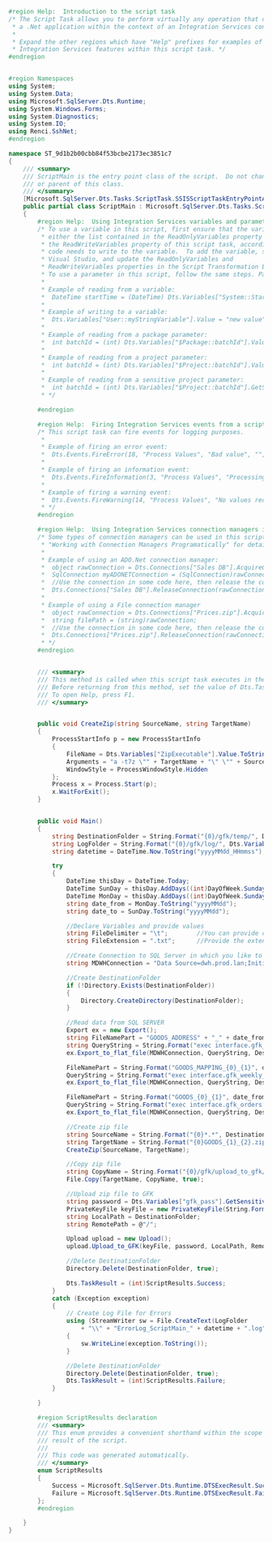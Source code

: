 ﻿```c#
#region Help:  Introduction to the script task
/* The Script Task allows you to perform virtually any operation that can be accomplished in
 * a .Net application within the context of an Integration Services control flow. 
 * 
 * Expand the other regions which have "Help" prefixes for examples of specific ways to use
 * Integration Services features within this script task. */
#endregion


#region Namespaces
using System;
using System.Data;
using Microsoft.SqlServer.Dts.Runtime;
using System.Windows.Forms;
using System.Diagnostics;
using System.IO;
using Renci.SshNet;
#endregion

namespace ST_9d1b2b00cbb84f53bcbe2173ec3851c7
{
    /// <summary>
    /// ScriptMain is the entry point class of the script.  Do not change the name, attributes,
    /// or parent of this class.
    /// </summary>
	[Microsoft.SqlServer.Dts.Tasks.ScriptTask.SSISScriptTaskEntryPointAttribute]
	public partial class ScriptMain : Microsoft.SqlServer.Dts.Tasks.ScriptTask.VSTARTScriptObjectModelBase
	{
        #region Help:  Using Integration Services variables and parameters in a script
        /* To use a variable in this script, first ensure that the variable has been added to 
         * either the list contained in the ReadOnlyVariables property or the list contained in 
         * the ReadWriteVariables property of this script task, according to whether or not your
         * code needs to write to the variable.  To add the variable, save this script, close this instance of
         * Visual Studio, and update the ReadOnlyVariables and 
         * ReadWriteVariables properties in the Script Transformation Editor window.
         * To use a parameter in this script, follow the same steps. Parameters are always read-only.
         * 
         * Example of reading from a variable:
         *  DateTime startTime = (DateTime) Dts.Variables["System::StartTime"].Value;
         * 
         * Example of writing to a variable:
         *  Dts.Variables["User::myStringVariable"].Value = "new value";
         * 
         * Example of reading from a package parameter:
         *  int batchId = (int) Dts.Variables["$Package::batchId"].Value;
         *  
         * Example of reading from a project parameter:
         *  int batchId = (int) Dts.Variables["$Project::batchId"].Value;
         * 
         * Example of reading from a sensitive project parameter:
         *  int batchId = (int) Dts.Variables["$Project::batchId"].GetSensitiveValue();
         * */

        #endregion

        #region Help:  Firing Integration Services events from a script
        /* This script task can fire events for logging purposes.
         * 
         * Example of firing an error event:
         *  Dts.Events.FireError(18, "Process Values", "Bad value", "", 0);
         * 
         * Example of firing an information event:
         *  Dts.Events.FireInformation(3, "Process Values", "Processing has started", "", 0, ref fireAgain)
         * 
         * Example of firing a warning event:
         *  Dts.Events.FireWarning(14, "Process Values", "No values received for input", "", 0);
         * */
        #endregion

        #region Help:  Using Integration Services connection managers in a script
        /* Some types of connection managers can be used in this script task.  See the topic 
         * "Working with Connection Managers Programatically" for details.
         * 
         * Example of using an ADO.Net connection manager:
         *  object rawConnection = Dts.Connections["Sales DB"].AcquireConnection(Dts.Transaction);
         *  SqlConnection myADONETConnection = (SqlConnection)rawConnection;
         *  //Use the connection in some code here, then release the connection
         *  Dts.Connections["Sales DB"].ReleaseConnection(rawConnection);
         *
         * Example of using a File connection manager
         *  object rawConnection = Dts.Connections["Prices.zip"].AcquireConnection(Dts.Transaction);
         *  string filePath = (string)rawConnection;
         *  //Use the connection in some code here, then release the connection
         *  Dts.Connections["Prices.zip"].ReleaseConnection(rawConnection);
         * */
        #endregion


        /// <summary>
        /// This method is called when this script task executes in the control flow.
        /// Before returning from this method, set the value of Dts.TaskResult to indicate success or failure.
        /// To open Help, press F1.
        /// </summary>


        public void CreateZip(string SourceName, string TargetName)
        {
            ProcessStartInfo p = new ProcessStartInfo
            {
                FileName = Dts.Variables["ZipExecutable"].Value.ToString(),
                Arguments = "a -t7z \"" + TargetName + "\" \"" + SourceName + "\"",
                WindowStyle = ProcessWindowStyle.Hidden
            };
            Process x = Process.Start(p);
            x.WaitForExit();
        }


        public void Main()
		{
            string DestinationFolder = String.Format("{0}/gfk/temp/", Dts.Variables["WorkingDirectory"].Value);
            string LogFolder = String.Format("{0}/gfk/log/", Dts.Variables["WorkingDirectory"].Value);
            string datetime = DateTime.Now.ToString("yyyyMMdd_HHmmss");

            try
            {
                DateTime thisDay = DateTime.Today;
                DateTime SunDay = thisDay.AddDays((int)DayOfWeek.Sunday - (int)DateTime.Today.DayOfWeek);
                DateTime MonDay = thisDay.AddDays((int)DayOfWeek.Sunday - (int)DateTime.Today.DayOfWeek - 6);
                string date_from = MonDay.ToString("yyyyMMdd");
                string date_to = SunDay.ToString("yyyyMMdd");

                //Declare Variables and provide values
                string FileDelimiter = "\t";        //You can provide comma or pipe or whatever you like
                string FileExtension = ".txt";      //Provide the extension you like such as .txt or .csv

                //Create Connection to SQL Server in which you like to load files
                string MDWHConnection = "Data Source=dwh.prod.lan;Initial Catalog=MDWH;Provider=SQLNCLI11.1;Integrated Security=SSPI;Auto Translate=False";

                //Create DestinationFolder
                if (!Directory.Exists(DestinationFolder))
                {
                    Directory.CreateDirectory(DestinationFolder);
                }

                //Read data from SQL SERVER
                Export ex = new Export();
                string FileNamePart = "GOODS_ADDRESS" + "_" + date_from + "_" + date_to;
                string QueryString = String.Format("exec interface.gfk_cities");
                ex.Export_to_flat_file(MDWHConnection, QueryString, DestinationFolder + FileNamePart + FileExtension, FileDelimiter);

                FileNamePart = String.Format("GOODS_MAPPING_{0}_{1}", date_from, date_to);
                QueryString = String.Format("exec interface.gfk_weekly_assortment {0}, {1}", date_from, date_to);
                ex.Export_to_flat_file(MDWHConnection, QueryString, DestinationFolder + FileNamePart + FileExtension, FileDelimiter);

                FileNamePart = String.Format("GOODS_{0}_{1}", date_from, date_to);
                QueryString = String.Format("exec interface.gfk_orders {0}, {1}", date_from, date_to);
                ex.Export_to_flat_file(MDWHConnection, QueryString, DestinationFolder + FileNamePart + FileExtension, FileDelimiter);

                //Create zip file
                string SourceName = String.Format("{0}*.*", DestinationFolder);
                string TargetName = String.Format("{0}GOODS_{1}_{2}.zip", DestinationFolder, date_from, date_to);
                CreateZip(SourceName, TargetName);

                //Copy zip file
                string CopyName = String.Format("{0}/gfk/upload_to_gfk/GOODS_{1}_{2}.zip", Dts.Variables["WorkingDirectory"].Value, date_from, date_to);
                File.Copy(TargetName, CopyName, true);

                //Upload zip file to GFK
                string password = Dts.Variables["gfk_pass"].GetSensitiveValue().ToString();
                PrivateKeyFile keyFile = new PrivateKeyFile(String.Format("{0}{1}", Dts.Variables["WorkingDirectory"].Value, Dts.Variables["PrivateKeyFilePath"].Value));
                string LocalPath = DestinationFolder;
                string RemotePath = @"/";

                Upload upload = new Upload();
                upload.Upload_to_GFK(keyFile, password, LocalPath, RemotePath);

                //Delete DestinationFolder
                Directory.Delete(DestinationFolder, true);

                Dts.TaskResult = (int)ScriptResults.Success;
            }
            catch (Exception exception)
            {
                // Create Log File for Errors
                using (StreamWriter sw = File.CreateText(LogFolder
                    + "\\" + "ErrorLog_ScriptMain_" + datetime + ".log"))
                {
                    sw.WriteLine(exception.ToString());
                }

                //Delete DestinationFolder
                Directory.Delete(DestinationFolder, true);
                Dts.TaskResult = (int)ScriptResults.Failure;
            }

		}

        #region ScriptResults declaration
        /// <summary>
        /// This enum provides a convenient shorthand within the scope of this class for setting the
        /// result of the script.
        /// 
        /// This code was generated automatically.
        /// </summary>
        enum ScriptResults
        {
            Success = Microsoft.SqlServer.Dts.Runtime.DTSExecResult.Success,
            Failure = Microsoft.SqlServer.Dts.Runtime.DTSExecResult.Failure
        };
        #endregion

	}
}
```